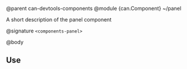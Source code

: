 @parent can-devtools-components
@module {can.Component} ~/panel <components-panel>

A short description of the panel component

@signature `<components-panel>`

@body

## Use

